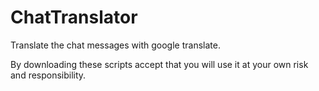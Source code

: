 ChatTranslator
===========
Translate the chat messages with google translate.





By downloading these scripts accept that you will use it at your own risk and responsibility.

